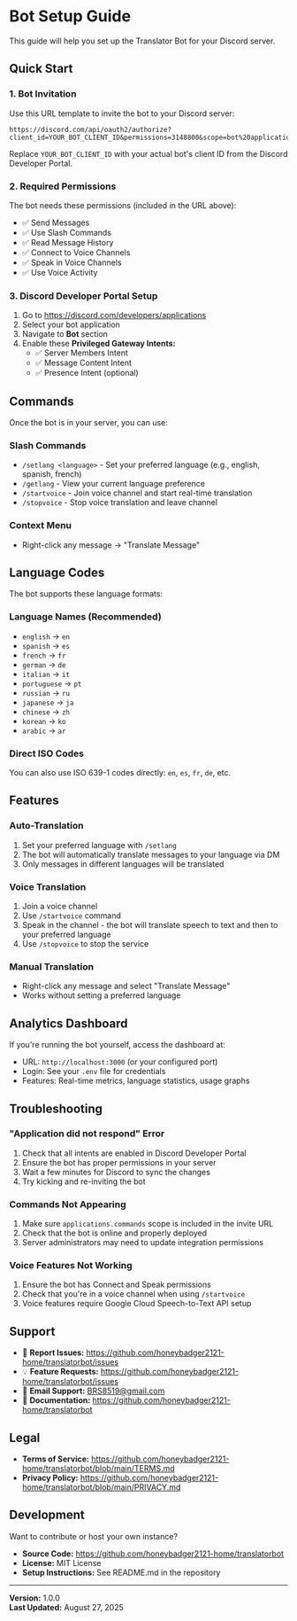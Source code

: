# Bot Setup Guide

This guide will help you set up the Translator Bot for your Discord server.

## Quick Start

### 1. Bot Invitation

Use this URL template to invite the bot to your Discord server:

```
https://discord.com/api/oauth2/authorize?client_id=YOUR_BOT_CLIENT_ID&permissions=3148800&scope=bot%20applications.commands
```

Replace `YOUR_BOT_CLIENT_ID` with your actual bot's client ID from the Discord Developer Portal.

### 2. Required Permissions

The bot needs these permissions (included in the URL above):
- ✅ Send Messages
- ✅ Use Slash Commands  
- ✅ Read Message History
- ✅ Connect to Voice Channels
- ✅ Speak in Voice Channels
- ✅ Use Voice Activity

### 3. Discord Developer Portal Setup

1. Go to https://discord.com/developers/applications
2. Select your bot application
3. Navigate to **Bot** section
4. Enable these **Privileged Gateway Intents:**
   - ✅ Server Members Intent
   - ✅ Message Content Intent
   - ✅ Presence Intent (optional)

## Commands

Once the bot is in your server, you can use:

### Slash Commands
- `/setlang <language>` - Set your preferred language (e.g., english, spanish, french)
- `/getlang` - View your current language preference
- `/startvoice` - Join voice channel and start real-time translation
- `/stopvoice` - Stop voice translation and leave channel

### Context Menu
- Right-click any message → "Translate Message"

## Language Codes

The bot supports these language formats:

### Language Names (Recommended)
- `english` → `en`
- `spanish` → `es`
- `french` → `fr`
- `german` → `de`
- `italian` → `it`
- `portuguese` → `pt`
- `russian` → `ru`
- `japanese` → `ja`
- `chinese` → `zh`
- `korean` → `ko`
- `arabic` → `ar`

### Direct ISO Codes
You can also use ISO 639-1 codes directly: `en`, `es`, `fr`, `de`, etc.

## Features

### Auto-Translation
1. Set your preferred language with `/setlang`
2. The bot will automatically translate messages to your language via DM
3. Only messages in different languages will be translated

### Voice Translation
1. Join a voice channel
2. Use `/startvoice` command
3. Speak in the channel - the bot will translate speech to text and then to your preferred language
4. Use `/stopvoice` to stop the service

### Manual Translation
- Right-click any message and select "Translate Message"
- Works without setting a preferred language

## Analytics Dashboard

If you're running the bot yourself, access the dashboard at:
- URL: `http://localhost:3000` (or your configured port)
- Login: See your `.env` file for credentials
- Features: Real-time metrics, language statistics, usage graphs

## Troubleshooting

### "Application did not respond" Error
1. Check that all intents are enabled in Discord Developer Portal
2. Ensure the bot has proper permissions in your server
3. Wait a few minutes for Discord to sync the changes
4. Try kicking and re-inviting the bot

### Commands Not Appearing
1. Make sure `applications.commands` scope is included in the invite URL
2. Check that the bot is online and properly deployed
3. Server administrators may need to update integration permissions

### Voice Features Not Working
1. Ensure the bot has Connect and Speak permissions
2. Check that you're in a voice channel when using `/startvoice`
3. Voice features require Google Cloud Speech-to-Text API setup

## Support

- 🐛 **Report Issues:** https://github.com/honeybadger2121-home/translatorbot/issues
- 💡 **Feature Requests:** https://github.com/honeybadger2121-home/translatorbot/issues
- 📧 **Email Support:** BRS8519@gmail.com
- 📖 **Documentation:** https://github.com/honeybadger2121-home/translatorbot

## Legal

- **Terms of Service:** https://github.com/honeybadger2121-home/translatorbot/blob/main/TERMS.md
- **Privacy Policy:** https://github.com/honeybadger2121-home/translatorbot/blob/main/PRIVACY.md

## Development

Want to contribute or host your own instance?
- **Source Code:** https://github.com/honeybadger2121-home/translatorbot
- **License:** MIT License
- **Setup Instructions:** See README.md in the repository

---

**Version:** 1.0.0  
**Last Updated:** August 27, 2025
